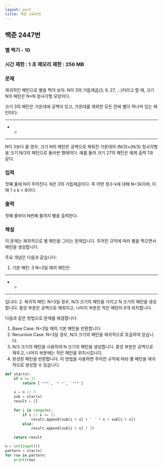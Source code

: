 ```yaml
---
layout: post
title: 백준 2447번
---
```


<h2>백준 2447번</h2>

<h3>별 찍기 - 10 </h3>

<h3>시간 제한 : 1 초 메모리 제한 : 256 MB</h3>

<h3>문제</h3>
재귀적인 패턴으로 별을 찍어 보자. N이 3의 거듭제곱(3, 9, 27, ...)이라고 할 때, 크기 N의 패턴은 N×N 정사각형 모양이다.

크기 3의 패턴은 가운데에 공백이 있고, 가운데를 제외한 모든 칸에 별이 하나씩 있는 패턴이다.

***
* *
***
N이 3보다 클 경우, 크기 N의 패턴은 공백으로 채워진 가운데의 (N/3)×(N/3) 정사각형을 크기 N/3의 패턴으로 둘러싼 형태이다. 예를 들어 크기 27의 패턴은 예제 출력 1과 같다.
<h3>입력</h3>
첫째 줄에 N이 주어진다. N은 3의 거듭제곱이다. 즉 어떤 정수 k에 대해 N=3k이며, 이때 1 ≤ k < 8이다.

<h3>출력</h3>
첫째 줄부터 N번째 줄까지 별을 출력한다.

<h3>해설</h3>

이 문제는 재귀적으로 별 패턴을 그리는 문제입니다. 주어진 규칙에 따라 별을 찍으면서 패턴을 생성합니다.

주요 개념은 다음과 같습니다:
1. 기본 패턴: 
3
N=3일 때의 패턴은
***
* *
***
입니다.
2. 재귀적 패턴: 
N>3일 경우, 
N/3 크기의 패턴을 가지고 
N 크기의 패턴을 생성합니다. 중앙 부분은 공백으로 채워지고, 나머지 부분은 작은 패턴이 8개 위치합니다.

다음과 같은 방법으로 문제를 해결합니다:

1. Base Case: 
N=3일 때의 기본 패턴을 반환합니다.
2. Recursive Case: 
N>3일 경우, 
N/3 크기의 패턴을 재귀적으로 호출하여 얻습니다.
3. N/3 크기의 패턴을 사용하여 
N 크기의 패턴을 생성합니다. 중앙 부분은 공백으로 채우고, 나머지 부분에는 작은 패턴을 위치시킵니다.
4. 완성된 패턴을 반환합니다.
이 방법을 사용하면 주어진 규칙에 따라 별 패턴을 재귀적으로 생성할 수 있습니다.

```Python
def star(n):
    if n == 3:
        return ['***', '* *', '***']
    
    x = n // 3
    sub = star(x)
    result = []
    
    for i in range(n):
        if i // x == 1:
            result.append(sub[i % x] + ' ' * x + sub[i % x])
        else:
            result.append(sub[i % x] * 3)
            
    return result

n = int(input())
pattern = star(n)
for row in pattern:
    print(row)

```